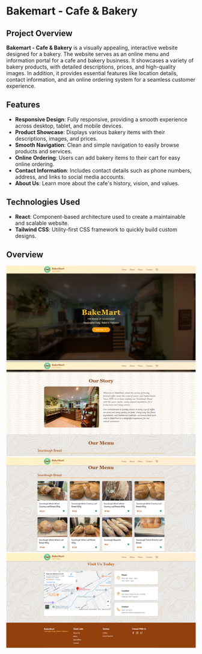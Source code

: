 # Bakemart - Cafe & Bakery

## Project Overview

**Bakemart - Cafe & Bakery** is a visually appealing, interactive website designed for a bakery. The website serves as an online menu and information portal for a cafe and bakery business. It showcases a variety of bakery products, with detailed descriptions, prices, and high-quality images. In addition, it provides essential features like location details, contact information, and an online ordering system for a seamless customer experience.

## Features

- **Responsive Design**: Fully responsive, providing a smooth experience across desktop, tablet, and mobile devices.
- **Product Showcase**: Displays various bakery items with their descriptions, images, and prices.
- **Smooth Navigation**: Clean and simple navigation to easily browse products and services.
- **Online Ordering**: Users can add bakery items to their cart for easy online ordering.
- **Contact Information**: Includes contact details such as phone numbers, address, and links to social media accounts.
- **About Us**: Learn more about the cafe's history, vision, and values.

## Technologies Used

- **React**: Component-based architecture used to create a maintainable and scalable website.
- **Tailwind CSS**: Utility-first CSS framework to quickly build custom designs.

## Overview

![Alt text](preview/1.png)
![Alt text](preview/2.png)
![Alt text](preview/3.png)
![Alt text](preview/4.png)

